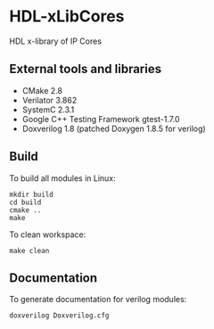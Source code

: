 HDL-xLibCores
=============

HDL x-library of IP Cores

External tools and libraries
----------------------------

* CMake 2.8
* Verilator 3.862
* SystemC 2.3.1
* Google C++ Testing Framework gtest-1.7.0
* Doxverilog 1.8 (patched Doxygen 1.8.5 for verilog)

Build
-----

To build all modules in Linux:

    mkdir build
    cd build
    cmake ..
    make

To clean workspace:

    make clean

Documentation
-------------

To generate documentation for verilog modules:

    doxverilog Doxverilog.cfg
